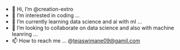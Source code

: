 - 👋 Hi, I’m @creation-extro
- 👀 I’m interested in coding ...
- 🌱 I’m currently learning data science and ai with ml ...
- 💞️ I’m looking to collaborate on data science and also with machine leanring ...
- 📫 How to reach me ... @tejaswimane09@gamil.com

<!---
creation-extro/creation-extro is a ✨ special ✨ repository because its `README.md` (this file) appears on your GitHub profile.
You can click the Preview link to take a look at your changes.
--->
